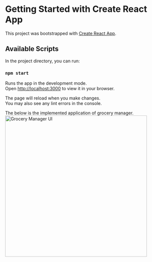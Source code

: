# Getting Started with Create React App

This project was bootstrapped with [Create React App](https://github.com/facebook/create-react-app).

## Available Scripts

In the project directory, you can run:

### `npm start`

Runs the app in the development mode.\
Open [http://localhost:3000](http://localhost:3000) to view it in your browser.

The page will reload when you make changes.\
You may also see any lint errors in the console.

The below is the implemented application of grocery manager.
<img width="456" alt="Grocery Manager UI" src="https://github.com/purnaperamune/grocery-manager-react/assets/86454752/271b7a62-9b2a-4ab7-b8dd-b2f67dfffacf">
